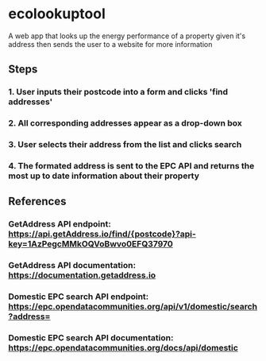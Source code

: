 # ecolookuptool
A web app that looks up the energy performance of a property given it's address then sends the user to a website for more information

## Steps

### 1. User inputs their postcode into a form and clicks 'find addresses'
### 2. All corresponding addresses appear as a drop-down box

### 3. User selects their address from the list and clicks search
### 4. The formated address is sent to the EPC API and returns the most up to date information about their property

## References

### GetAddress API endpoint: https://api.getAddress.io/find/{postcode}?api-key=1AzPegcMMkOQVoBwvo0EFQ37970  

### GetAddress API documentation: https://documentation.getaddress.io

### Domestic EPC search API endpoint: https://epc.opendatacommunities.org/api/v1/domestic/search?address=

### Domestic EPC search API documentation: https://epc.opendatacommunities.org/docs/api/domestic


